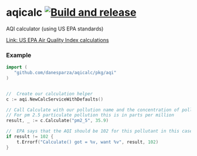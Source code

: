 # aqicalc [![Build and release](https://github.com/danesparza/aqicalc/actions/workflows/release.yaml/badge.svg)](https://github.com/danesparza/aqicalc/actions/workflows/release.yaml)
AQI calculator (using US EPA standards)

[Link: US EPA Air Quality Index calculations](https://www.airnow.gov/sites/default/files/2020-05/aqi-technical-assistance-document-sept2018.pdf)

### Example
```` go
import (
   "github.com/danesparza/aqicalc/pkg/aqi"
)


//	Create our calculation helper
c := aqi.NewCalcServiceWithDefaults()

// Call Calculate with our pollution name and the concentration of pollution
// For pm 2.5 particulate pollution this is in parts per million
result, _ := c.Calculate("pm2_5", 35.9)

//	EPA says that the AQI should be 102 for this pollutant in this case
if result != 102 {
    t.Errorf("Calculate() got = %v, want %v", result, 102)
}
````
